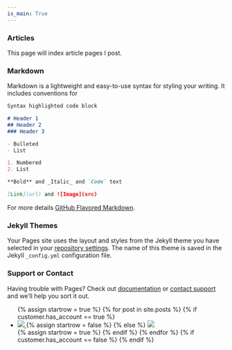 ```yaml
---
is_main: True
---
```

### Articles

This page will index article pages I post.

### Markdown

Markdown is a lightweight and easy-to-use syntax for styling your writing. It includes conventions for

```markdown
Syntax highlighted code block

# Header 1
## Header 2
### Header 3

- Bulleted
- List

1. Numbered
2. List

**Bold** and _Italic_ and `Code` text

[Link](url) and ![Image](src)
```

For more details [GitHub Flavored Markdown](https://guides.github.com/features/mastering-markdown/).

### Jekyll Themes

Your Pages site uses the layout and styles from the Jekyll theme you have selected in your [repository settings](https://github.com/UncannyMisc/UncannyMisc.github.io/settings). The name of this theme is saved in the Jekyll `_config.yml` configuration file.

### Support or Contact

Having trouble with Pages? Check out [documentation](https://help.github.com/categories/github-pages-basics/) or [contact support](https://github.com/contact) and we’ll help you sort it out.

<ul>
  {% assign startrow = true %}
  {% for post in site.posts %}
	{% if customer.has_account == true %}
		<li>
			<a href="{{ post.url }}" title = "{{ post.title }}">
				<img src = "{{ post.post_image }}">
			</a>
		{% assign startrow = false %}
	{% else %}
			<a href="{{ post.url }}" title = "{{ post.title }}">
				<img src = "{{ post.post_image }}">
			</a>
		</li>
		{% assign startrow = true %}
	{% endif %}
  {% endfor %}
	{% if customer.has_account == false %}
		</li>
	{% endif %}
</ul>